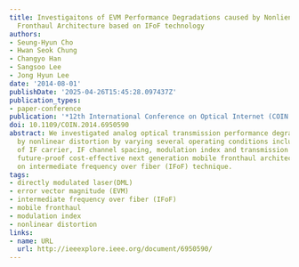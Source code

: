 ```yaml
---
title: Investigaitons of EVM Performance Degradations caused by Nonlienarity in Mobile
  Fronthaul Architecture based on IFoF technology
authors:
- Seung-Hyun Cho
- Hwan Seok Chung
- Changyo Han
- Sangsoo Lee
- Jong Hyun Lee
date: '2014-08-01'
publishDate: '2025-04-26T15:45:28.097437Z'
publication_types:
- paper-conference
publication: '*12th International Conference on Optical Internet (COIN 2014)*'
doi: 10.1109/COIN.2014.6950590
abstract: We investigated analog optical transmission performance degradation caused
  by nonlinear distortion by varying several operating conditions including the number
  of IF carrier, IF channel spacing, modulation index and transmission distance for
  future-proof cost-effective next generation mobile fronthaul architectures based
  on intermediate frequency over fiber (IFoF) technique.
tags:
- directly modulated laser(DML)
- error vector magnitude (EVM)
- intermediate frequency over fiber (IFoF)
- mobile fronthaul
- modulation index
- nonlinear distortion
links:
- name: URL
  url: http://ieeexplore.ieee.org/document/6950590/
---
```


